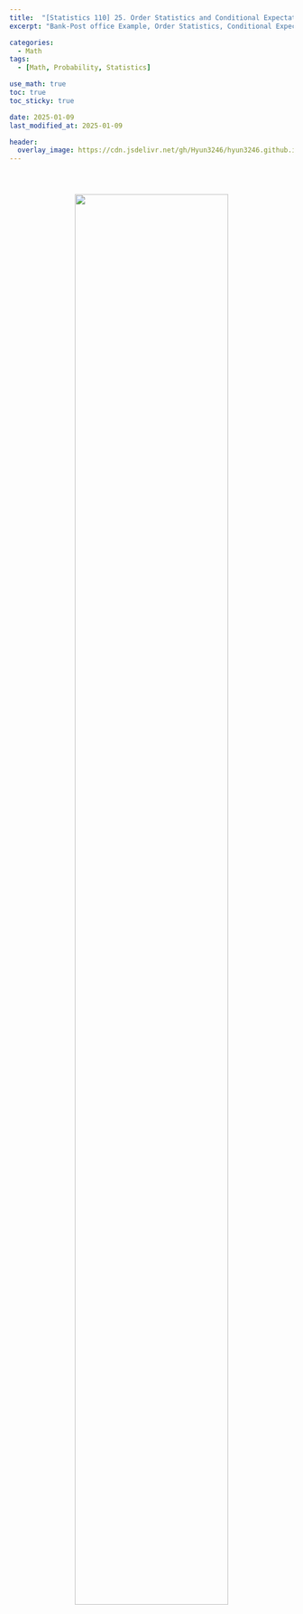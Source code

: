 ```yaml
---
title:  "[Statistics 110] 25. Order Statistics and Conditional Expectations"
excerpt: "Bank-Post office Example, Order Statistics, Conditional Expectations"

categories:
  - Math
tags:
  - [Math, Probability, Statistics]

use_math: true
toc: true
toc_sticky: true

date: 2025-01-09
last_modified_at: 2025-01-09

header:
  overlay_image: https://cdn.jsdelivr.net/gh/Hyun3246/hyun3246.github.io@master/image/overlay image/Statistics 110.png
---
```


<br/>
<figure style="display:block; text-align:center;">
  <img src="https://cdn.jsdelivr.net/gh/Hyun3246/Code-Warehouse@master/Statistics 110/Lec 25.png"
       style="width: 80%; height: auto; margin:10px">
</figure>
<br/>